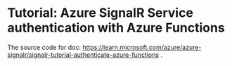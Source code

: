# Tutorial: Azure SignalR Service authentication with Azure Functions
The source code for doc: https://learn.microsoft.com/azure/azure-signalr/signalr-tutorial-authenticate-azure-functions .